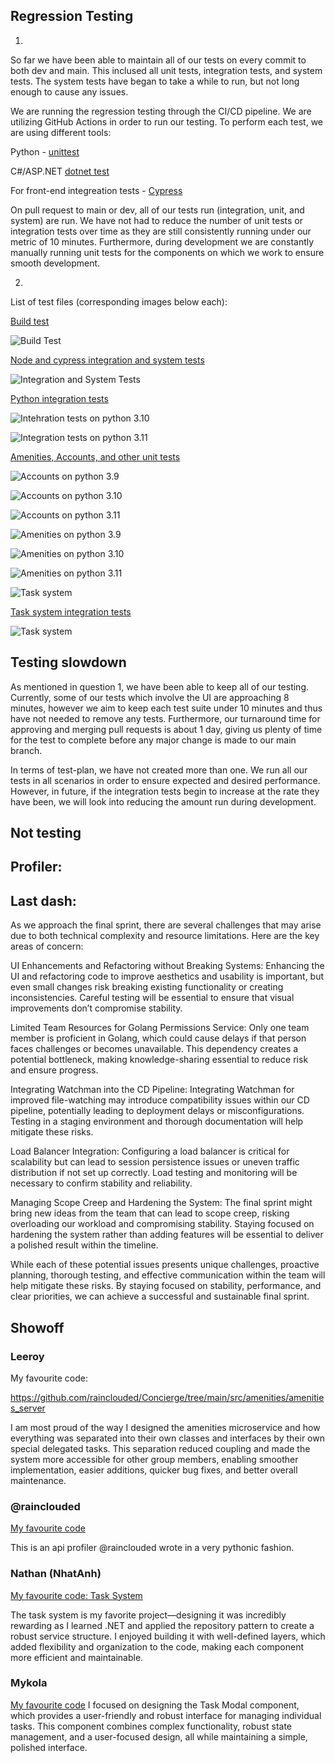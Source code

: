 ## Regression Testing


1.

So far we have been able to maintain all of our tests on every commit to both dev and main. This inclused all unit tests, integration tests, and system tests. The system tests have began to take a while to run, but not long enough to cause any issues.

We are running the regression testing through the CI/CD pipeline. We are utilizing GitHub Actions in order to run our testing. To perform each test, we are using different tools: 

 

Python - [unittest](https://github.com/python/cpython/blob/3.13/Lib/unittest/__init__.py) 

C#/ASP.NET [dotnet test](https://learn.microsoft.com/en-us/dotnet/core/tools/dotnet-test) 

For front-end integreation tests - [Cypress](https://www.cypress.io/) 

 

On pull request to main or dev, all of our tests run (integration, unit, and system) are run. We have not had to reduce the number of unit tests or integration tests over time as they are still consistently running under our metric of 10 minutes. Furthermore, during development we are constantly manually running unit tests for the components on which we work to ensure smooth development. 

2.

List of test files (corresponding images below each): 

[Build test](https://github.com/rainclouded/Concierge/blob/main/.github/workflows/docker-image.yml) 

  ![Build Test](/docs/sprint_2/images/build.png)



[Node and cypress integration and system tests](https://github.com/rainclouded/Concierge/blob/main/.github/workflows/integration_system_tests.yml) 

  ![Integration and System Tests](/docs/sprint_2/images/e2e_int_cypress.png)


[Python integration tests](https://github.com/rainclouded/Concierge/blob/main/.github/workflows/python-integration-tests.yml) 


  ![Intehration tests on python 3.10](/docs/sprint_2/images/python310_int.png)

  ![Integration tests on python 3.11](/docs/sprint_2/images/python311_int.png)


[Amenities, Accounts, and other unit tests](https://github.com/rainclouded/Concierge/blob/main/.github/workflows/run-unit-tests.yml) 



  ![Accounts on python 3.9](/docs/sprint_2/images/accounts39_unit.png)

  ![Accounts on python 3.10](/docs/sprint_2/images/accounts310_unit.png)

  ![Accounts on python 3.11](/docs/sprint_2/images/accounts_311_unit.png)

  ![Amenities on python 3.9](/docs/sprint_2/images/amenities_39_unit.png)

  ![Amenities on python 3.10](/docs/sprint_2/images/amenities_310_unit.png)

  ![Amenities on python 3.11](/docs/sprint_2/images/amenities_311_unit.png)

  ![Task system](/docs/sprint_2/images/task_unit.png)


[Task system integration tests](https://github.com/rainclouded/Concierge/blob/main/.github/workflows/task-system-postgres-integration-tests.yml) 


  ![Task system](/docs/sprint_2/images/task_system_int.png)


## Testing slowdown

As mentioned in question 1, we have been able to keep all of our testing. Currently, some of our tests which involve the UI are approaching 8 minutes, however we aim to keep each test suite under 10 minutes and thus have not needed to remove any tests. Furthermore, our turnaround time for approving and merging pull requests is about 1 day, giving us plenty of time for the test to complete before any major change is made to our main branch. 


In terms of test-plan, we have not created more than one. We run all our tests in all scenarios in order to ensure expected and desired performance. However, in future, if the integration tests begin to increase at the rate they have been, we will look into reducing the amount run during development.
## Not testing


## Profiler:



## Last dash:
As we approach the final sprint, there are several challenges that may arise due to both technical complexity and resource limitations. Here are the key areas of concern: 

UI Enhancements and Refactoring without Breaking Systems:
    Enhancing the UI and refactoring code to improve aesthetics and usability is important, but even small changes risk breaking existing functionality or creating inconsistencies. Careful testing will be essential to ensure that visual improvements don’t compromise stability. 

 
Limited Team Resources for Golang Permissions Service:
    Only one team member is proficient in Golang, which could cause delays if that person faces challenges or becomes unavailable. This dependency creates a potential bottleneck, making knowledge-sharing essential to reduce risk and ensure progress. 

 
Integrating Watchman into the CD Pipeline:
    Integrating Watchman for improved file-watching may introduce compatibility issues within our CD pipeline, potentially leading to deployment delays or misconfigurations. Testing in a staging environment and thorough documentation will help mitigate these risks. 

 
Load Balancer Integration:
    Configuring a load balancer is critical for scalability but can lead to session persistence issues or uneven traffic distribution if not set up correctly. Load testing and monitoring will be necessary to confirm stability and reliability. 

 
Managing Scope Creep and Hardening the System:
    The final sprint might bring new ideas from the team that can lead to scope creep, risking overloading our workload and compromising stability. Staying focused on hardening the system rather than adding features will be essential to deliver a polished result within the timeline. 

 
While each of these potential issues presents unique challenges, proactive planning, thorough testing, and effective communication within the team will help mitigate these risks. By staying focused on stability, performance, and clear priorities, we can achieve a successful and sustainable final sprint. 



## Showoff

### Leeroy
My favourite code:

https://github.com/rainclouded/Concierge/tree/main/src/amenities/amenities_server

I am most proud of the way I designed the amenities microservice and how everything was separated into their own classes and interfaces by their own special delegated tasks. This separation reduced coupling and made the system more accessible for other group members, enabling smoother implementation, easier additions, quicker bug fixes, and better overall maintenance.

### @rainclouded
[My favourite code](https://github.com/rainclouded/Concierge/blob/main/src/system_tests/api_profiling/api_profiler.py)


This is an api profiler @rainclouded wrote in a very pythonic fashion.

### Nathan (NhatAnh)

[My favourite code: Task System](https://github.com/rainclouded/Concierge/tree/main/src/task_system)

The task system is my favorite project—designing it was incredibly rewarding as I learned .NET and applied the repository pattern to create a robust service structure. I enjoyed building it with well-defined layers, which added flexibility and organization to the code, making each component more efficient and maintainable.

### Mykola
[My favourite code](https://github.com/rainclouded/Concierge/src/staff_webapp/src/app/components/task-modal)
I focused on designing the Task Modal component, which provides a user-friendly and robust interface for managing individual tasks. This component combines complex functionality, robust state management, and a user-focused design, all while maintaining a simple, polished interface.
